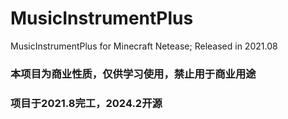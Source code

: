 # MusicInstrumentPlus
MusicInstrumentPlus for Minecraft Netease; Released in 2021.08
### 本项目为商业性质，仅供学习使用，禁止用于商业用途
### 项目于2021.8完工，2024.2开源